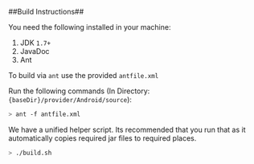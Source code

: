##Build Instructions##

You need the following installed in your machine:
1. JDK `1.7+`
2. JavaDoc
3. Ant

To build via `ant` use the provided `antfile.xml`

Run the following commands (In Directory: `{baseDir}/provider/Android/source`):

```bash
> ant -f antfile.xml
```

We have a unified helper script. Its recommended that you run that as it automatically copies required jar files to required places.

```bash
> ./build.sh
```